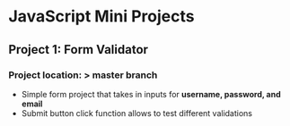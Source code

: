 # JavaScript Mini Projects
## Project 1: Form Validator
### Project location: > master branch
  - Simple form project that takes in inputs for **username, password, and email**
  - Submit button click function allows to test different validations
